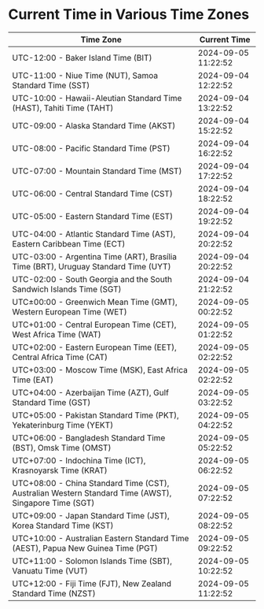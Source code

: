 # Current Time in Various Time Zones

| Time Zone | Current Time |
|-----------|--------------|
| UTC-12:00 - Baker Island Time (BIT) | 2024-09-05 11:22:52 |
| UTC-11:00 - Niue Time (NUT), Samoa Standard Time (SST) | 2024-09-04 12:22:52 |
| UTC-10:00 - Hawaii-Aleutian Standard Time (HAST), Tahiti Time (TAHT) | 2024-09-04 13:22:52 |
| UTC-09:00 - Alaska Standard Time (AKST) | 2024-09-04 15:22:52 |
| UTC-08:00 - Pacific Standard Time (PST) | 2024-09-04 16:22:52 |
| UTC-07:00 - Mountain Standard Time (MST) | 2024-09-04 17:22:52 |
| UTC-06:00 - Central Standard Time (CST) | 2024-09-04 18:22:52 |
| UTC-05:00 - Eastern Standard Time (EST) | 2024-09-04 19:22:52 |
| UTC-04:00 - Atlantic Standard Time (AST), Eastern Caribbean Time (ECT) | 2024-09-04 20:22:52 |
| UTC-03:00 - Argentina Time (ART), Brasília Time (BRT), Uruguay Standard Time (UYT) | 2024-09-04 20:22:52 |
| UTC-02:00 - South Georgia and the South Sandwich Islands Time (SGT) | 2024-09-04 21:22:52 |
| UTC±00:00 - Greenwich Mean Time (GMT), Western European Time (WET) | 2024-09-05 00:22:52 |
| UTC+01:00 - Central European Time (CET), West Africa Time (WAT) | 2024-09-05 01:22:52 |
| UTC+02:00 - Eastern European Time (EET), Central Africa Time (CAT) | 2024-09-05 02:22:52 |
| UTC+03:00 - Moscow Time (MSK), East Africa Time (EAT) | 2024-09-05 02:22:52 |
| UTC+04:00 - Azerbaijan Time (AZT), Gulf Standard Time (GST) | 2024-09-05 03:22:52 |
| UTC+05:00 - Pakistan Standard Time (PKT), Yekaterinburg Time (YEKT) | 2024-09-05 04:22:52 |
| UTC+06:00 - Bangladesh Standard Time (BST), Omsk Time (OMST) | 2024-09-05 05:22:52 |
| UTC+07:00 - Indochina Time (ICT), Krasnoyarsk Time (KRAT) | 2024-09-05 06:22:52 |
| UTC+08:00 - China Standard Time (CST), Australian Western Standard Time (AWST), Singapore Time (SGT) | 2024-09-05 07:22:52 |
| UTC+09:00 - Japan Standard Time (JST), Korea Standard Time (KST) | 2024-09-05 08:22:52 |
| UTC+10:00 - Australian Eastern Standard Time (AEST), Papua New Guinea Time (PGT) | 2024-09-05 09:22:52 |
| UTC+11:00 - Solomon Islands Time (SBT), Vanuatu Time (VUT) | 2024-09-05 10:22:52 |
| UTC+12:00 - Fiji Time (FJT), New Zealand Standard Time (NZST) | 2024-09-05 11:22:52 |
